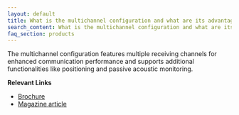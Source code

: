 ```yaml
---
layout: default
title: What is the multichannel configuration and what are its advantages?
search_content: What is the multichannel configuration and what are its advantages?
faq_section: products
---
```


The multichannel configuration features multiple receiving channels for enhanced communication performance and supports additional functionalities like positioning and passive acoustic monitoring.

**Relevant Links**
- [Brochure](https://subnero.com/brochures/Subnero-MR-Modems.pdf)
- [Magazine article](https://lsc-pagepro.mydigitalpublication.com/publication/?m=60787&i=727818&p=17&ver=html5)
